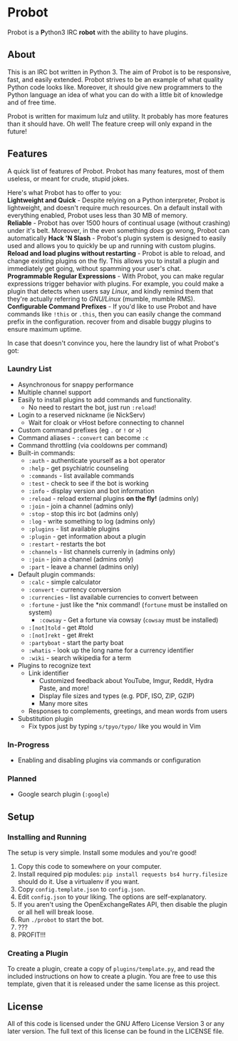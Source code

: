 Probot
======

Probot is a **P**ython3 IRC **robot** with the ability to have plugins.

About
-----
This is an IRC bot written in Python 3.
The aim of Probot is to be responsive, fast, and easily extended.  Probot strives
to be an example of what quality Python code looks like.  Moreover, it should give 
new programmers to the Python language an idea of what you can do with a little
bit of knowledge and of free time.

Probot is written for maximum lulz and utility.  It probably has more features
than it should have. Oh well! The feature creep will only expand in the future!

Features
--------
A quick list of features of Probot. Probot has many features, most of them useless,
or meant for crude, stupid jokes.

Here's what Probot has to offer to you:  
**Lightweight and Quick** - Despite relying on a Python interpreter, Probot is
lightweight, and doesn't require much resources. On a default install with everything
enabled, Probot uses less than 30 MB of memory.  
**Reliable** - Probot has over 1500 hours of continual usage (without crashing) under
it's belt. Moreover, in the even something *does* go wrong, Probot can automatically
**Hack 'N Slash** - Probot's plugin system is designed to easily used and allows
you to quickly be up and running with custom plugins.  
**Reload and load plugins without restarting** - Probot is able to reload, and change
existing plugins on the fly. This allows you to install a plugin and immediately get going,
without spamming your user's chat.  
**Programmable Regular Expressions** - With Probot, you can make regular expressions trigger
behavior with plugins. For example, you could make a plugin that detects when users say
*Linux*, and kindly remind them that they're actually referring to *GNU/Linux* (mumble,
mumble RMS).  
**Configurable Command Prefixes** - If you'd like to use Probot and have commands like `!this`
or `.this`, then you can easily change the command prefix in the configuration.
recover from and disable buggy plugins to ensure maximum uptime.

In case that doesn't convince you, here the laundry list of what Probot's got:

### Laundry List
- Asynchronous for snappy performance
- Multiple channel support
- Easily to install plugins to add commands and functionality.
    - No need to restart the bot, just run `:reload`!
- Login to a reserved nickname (ie NickServ)
    - Wait for cloak or vHost before connecting to channel
- Custom command prefixes (eg `.` or `!` or `>`)
- Command aliases - `:convert` can become `:c`
- Command throttling (via cooldowns per command)
- Built-in commands:
    - `:auth` - authenticate yourself as a bot operator
    - `:help` - get psychiatric counseling
    - `:commands` - list available commands
    - `:test` - check to see if the bot is working
    - `:info` - display version and bot information
    - `:reload` - reload external plugins **on the fly!** (admins only)
    - `:join` - join a channel (admins only)
    - `:stop` - stop this irc bot (admins only)
    - `:log` - write something to log (admins only)
    - `:plugins` - list available plugins
    - `:plugin` - get information about a plugin
    - `:restart` - restarts the bot
    - `:channels` - list channels currenly in (admins only)
    - `:join` - join a channel (admins only)
    - `:part` - leave a channel (admins only)
- Default plugin commands:
    - `:calc` - simple calculator
    - `:convert` - currency conversion
    - `:currencies` - list available currencies to convert between
    - `:fortune` - just like the \*nix command! (`fortune` must be installed on system)
        - `:cowsay` - Get a fortune via cowsay (`cowsay` must be installed)
    - `:[not]told` - get #told
    - `:[not]rekt` - get #rekt
    - `:partyboat` - start the party boat
    - `:whatis` - look up the long name for a currency identifier
    - `:wiki` - search wikipedia for a term
- Plugins to recognize text
    - Link identifier
        - Customized feedback about YouTube, Imgur, Reddit, Hydra Paste, and
          more!
        - Display file sizes and types (e.g. PDF, ISO, ZIP, GZIP)
        - Many more sites
    - Responses to complements, greetings, and mean words from users
- Substitution plugin
    - Fix typos just by typing `s/tpyo/typo/` like you would in Vim

### In-Progress
- Enabling and disabling plugins via commands or configuration

### Planned
- Google search plugin (`:google`)

Setup
-----

### Installing and Running
The setup is very simple. Install some modules and you're good!
1) Copy this code to somewhere on your computer.
2) Install required pip modules: `pip install requests bs4 hurry.filesize` should do it. Use a virtualenv if you want.
3) Copy `config.template.json` to `config.json`.
4) Edit `config.json` to your liking. The options are self-explanatory.
5) If you aren't using the OpenExchangeRates API, then disable the plugin or all hell will break loose.
6) Run `./probot` to start the bot.
7) ???
8) PROFIT!!!

### Creating a Plugin
To create a plugin, create a copy of `plugins/template.py`, and read the included
instructions on how to create a plugin.  You are free to use this template, given that
it is released under the same license as this project.

License
-------
All of this code is licensed under the GNU Affero License Version 3 or any later
version. The full text of this license can be found in the LICENSE file.
